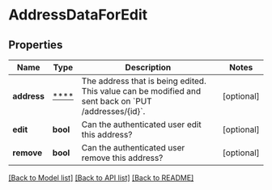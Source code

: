 # AddressDataForEdit

## Properties
Name | Type | Description | Notes
------------ | ------------- | ------------- | -------------
**address** | [****](.md) | The address that is being edited. This value can be modified and sent back on &#x60;PUT /addresses/{id}&#x60;. | [optional] 
**edit** | **bool** | Can the authenticated user edit this address? | [optional] 
**remove** | **bool** | Can the authenticated user remove this address? | [optional] 

[[Back to Model list]](../../README.md#documentation-for-models) [[Back to API list]](../../README.md#documentation-for-api-endpoints) [[Back to README]](../../README.md)

